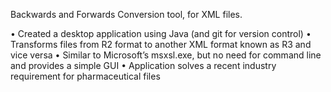 Backwards and Forwards Conversion tool, for XML files.

• Created a desktop application using Java (and git for version control)
• Transforms files from R2 format to another XML format known as R3 and vice versa
• Similar to Microsoft’s msxsl.exe, but no need for command line and provides a simple GUI
• Application solves a recent industry requirement for pharmaceutical files
